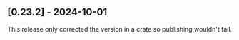 ## [0.23.2] - 2024-10-01

This release only corrected the version in a crate so publishing wouldn't fail.
